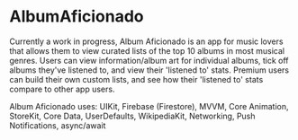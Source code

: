 # AlbumAficionado

Currently a work in progress, Album Aficionado is an app for music lovers that allows them to view curated lists of the top 10 albums in most musical genres. Users can view information/album art for individual albums, tick off albums they've listened to, and view their 'listened to' stats. Premium users can build their own custom lists, and see how their 'listened to' stats compare to other app users.

Album Aficionado uses: UIKit, Firebase (Firestore), MVVM, Core Animation, StoreKit, Core Data, UserDefaults, WikipediaKit, Networking, Push Notifications, async/await

